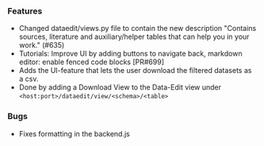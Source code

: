 <!--
SPDX-FileCopyrightText: 2025 Christian Winger <c@wingechr.de>
SPDX-FileCopyrightText: 2025 Martin Glauer <martinglauer89@gmail.com>

SPDX-License-Identifier: CC0-1.0
-->

### Features

- Changed dataedit/views.py file to contain the new description "Contains sources, literature and auxiliary/helper tables that can help you in your work." (#635)
- Tutorials: Improve UI by adding buttons to navigate back, markdown editor: enable fenced code blocks [PR#699]
- Adds the UI-feature that lets the user download the filtered datasets as a csv.
- Done by adding a Download View to the Data-Edit view under `<host:port>/dataedit/view/<schema>/<table>`

### Bugs

- Fixes formatting in the backend.js
